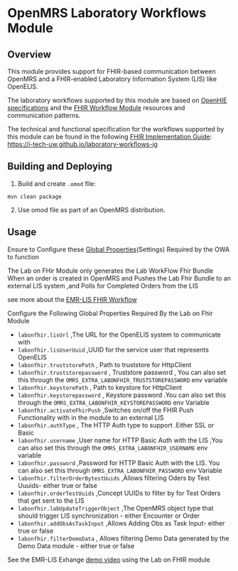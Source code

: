 # OpenMRS Laboratory Workflows Module

## Overview
This module provides support for FHIR-based communication between OpenMRS and a FHIR-enabled 
Laboratory Information System (LIS) like OpenELIS.

The laboratory workflows supported by this module are based on 
[OpenHIE specifications](https://guides.ohie.org/arch-spec/introduction/laboratory-work-flows) and the 
[FHIR Workflow Module](https://build.fhir.org/workflow-module.html) resources and communication patterns.  

The technical and functional specification for the workflows supported by this module can be found in the following
[FHIR Implementation Guide](https://build.fhir.org/ig/FHIR/ig-guidance/): https://i-tech-uw.github.io/laboratory-workflows-ig

## Building and Deploying

1. Build and create `.omod` file:
```shell
mvn clean package
```

2. Use omod file as part of an OpenMRS distribution. 

## Usage
 Ensure to Configure these [Global Properties](https://github.com/openmrs/openmrs-owa-orderentry#usage)(Settings) Required by the OWA to function

The Lab on FHir Module only generates the Lab WorkFlow Fhir Bundle When an order is created in OpenMRS and Pushes the Lab Fhir Bundle  to an external LIS system ,and Polls for Completed Orders from the LIS

see more about the [EMR-LIS FHIR Workflow](https://wiki.openmrs.org/display/projects/Lab+Integration+Workflow)

Configure the Following Global Properties Required By the Lab on Fhir Module
* `labonfhir.lisUrl` ,The URL for the OpenELIS system to communicate with
* `labonfhir.lisUserUuid` ,UUID for the service user that represents OpenELIS
* `labonfhir.truststorePath` , Path to truststore for HttpClient
* `labonfhir.truststorepassword` , Truststore password , You can also set this through the `OMRS_EXTRA_LABONFHIR_TRUSTSTOREPASSWORD` env variable
* `labonfhir.keystorePath` , Path to keystore for HttpClient
* `labonfhir.keystorepassword` , Keystore password .You can also set this through the `OMRS_EXTRA_LABONFHIR_KEYSTOREPASSWORD` env Variable
* `labonfhir.activateFhirPush` ,Switches on/off the FHIR Push Functionality with in the module to an external LIS
* `labonfhir.authType` , The HTTP Auth type to support .Either SSL or Basic
* `labonfhir.username`  ,User name for HTTP Basic Auth with the LIS ,You can also set this through the `OMRS_EXTRA_LABONFHIR_USERNAME` env variable
* `labonfhir.password`  ,Password for HTTP Basic Auth with the LIS. You can also set this through `OMRS_EXTRA_LABONFHIR_PASSWORD` env Variable
* `labonfhir.filterOrderBytestUuids` ,Allows filtering Oders by Test Uuuids- either true or false
* `labonfhir.orderTestUuids` ,Concept UUIDs to filter by for Test Orders that get sent to the LIS
* `labonfhir.labUpdateTriggerObject` ,The OpenMRS object type that should trigger LIS synchronization - either Encounter or Order
* `labonfhir.addObsAsTaskInput` ,Allows Adding Obs as Task Input- either true or false
* `labonfhir.filterDemoData` , Allows filtering Demo Data generated by the Demo Data module - either true or false
  
See the EMR-LIS Exhange [demo video](https://www.youtube.com/watch?v=LsHhDrrlvKw) using the Lab on FHIR module




